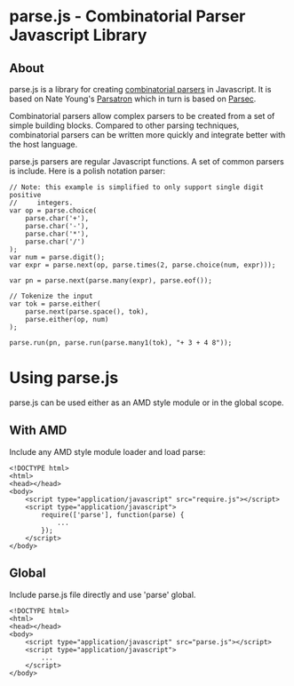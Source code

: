 # parse.js - Combinatorial Parser Javascript Library #

## About ##
parse.js is a library for creating [combinatorial parsers][CombinatorialParsers] in Javascript. 
It is based on Nate Young's [Parsatron][Parsatron] which in turn is based on
[Parsec][Parsec]. 

Combinatorial parsers allow complex parsers to be created from a set of simple
building blocks. Compared to other parsing techniques, combinatorial parsers
can be written more quickly and integrate better with the host language.

parse.js parsers are regular Javascript functions. A set of common parsers is
include. Here is a polish notation parser:

    // Note: this example is simplified to only support single digit positive
    //     integers.
    var op = parse.choice(
        parse.char('+'),
        parse.char('-'),
        parse.char('*'),
        parse.char('/')
    );
    var num = parse.digit();
    var expr = parse.next(op, parse.times(2, parse.choice(num, expr)));
    
    var pn = parse.next(parse.many(expr), parse.eof());
    
    // Tokenize the input
    var tok = parse.either(
        parse.next(parse.space(), tok),
        parse.either(op, num)
    );
    
    parse.run(pn, parse.run(parse.many1(tok), "+ 3 + 4 8"));


# Using parse.js #
parse.js can be used either as an AMD style module or in the global scope.

## With AMD ##
Include any AMD style module loader and load parse:

    <!DOCTYPE html>
    <html>
    <head></head>
    <body>
        <script type="application/javascript" src="require.js"></script>
        <script type="application/javascript">
            require(['parse'], function(parse) {
                ...
            });
        </script>
    </body>

## Global ##
Include parse.js file directly and use 'parse' global.

    <!DOCTYPE html>
    <html>
    <head></head>
    <body>
        <script type="application/javascript" src="parse.js"></script>
        <script type="application/javascript">
            ...
        </script>
    </body>


[CombinatorialParsers]: http://en.wikipedia.org/wiki/Parser_combinator
[Parsatron]: https://github.com/youngnh/parsatron
[Parsec]: http://legacy.cs.uu.nl/daan/parsec.html